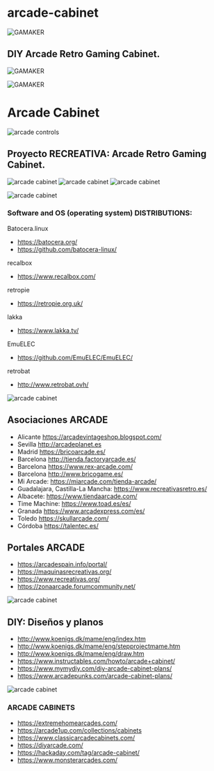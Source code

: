 # arcade-cabinet
![GAMAKER](https://raw.githubusercontent.com/txuswashere/Gamaker/master/GAMAKER.png "GAMAKER")

## DIY Arcade Retro Gaming Cabinet.
![GAMAKER](https://raw.githubusercontent.com/txuswashere/arcade-cabinet/master/0%20DIY%20Arcade%20Cabinet.jpg "GAMAKER")

![GAMAKER](https://raw.githubusercontent.com/txuswashere/arcade-cabinet/master/0%20DIY%20ArcadeCabinet.jpg "GAMAKER")

# Arcade Cabinet
![arcade controls](https://github.com/txuswashere/arcade-cabinet/raw/master/00%20DIY%20Arcade%2020%20botones.png "arcade controls")

## Proyecto RECREATIVA: Arcade Retro Gaming Cabinet.
![arcade cabinet](https://github.com/txuswashere/arcade-cabinet/blob/master/GAMAKER/GAMAKER%20arcade%20ep1.jpg "GAMAKER DIY Arcade Cabinet")
![arcade cabinet](https://github.com/txuswashere/arcade-cabinet/blob/master/GAMAKER/GAMAKER%20arcade%20ep2.jpg "GAMAKER DIY Arcade Cabinet")
![arcade cabinet](https://github.com/txuswashere/arcade-cabinet/blob/master/GAMAKER/GAMAKER%20arcade%20ep3.jpg "GAMAKER DIY Arcade Cabinet")

![arcade cabinet](https://raw.githubusercontent.com/txuswashere/arcade-cabinet/master/06%20arcade.jpg "arcade cabinet")


### Software and OS (operating system) DISTRIBUTIONS:

Batocera.linux
- https://batocera.org/
- https://github.com/batocera-linux/

recalbox
- https://www.recalbox.com/

retropie
- https://retropie.org.uk/

lakka
- https://www.lakka.tv/

EmuELEC
- https://github.com/EmuELEC/EmuELEC/

retrobat
- http://www.retrobat.ovh/


![arcade cabinet](https://raw.githubusercontent.com/txuswashere/arcade-cabinet/master/04%20arcade.jpg "arcade cabinet")

## Asociaciones ARCADE
- Alicante https://arcadevintageshop.blogspot.com/
- Sevilla http://arcadeplanet.es
- Madrid https://bricoarcade.es/
- Barcelona http://tienda.factoryarcade.es/
- Barcelona https://www.rex-arcade.com/
- Barcelona http://www.bricogame.es/
- Mi Arcade: https://miarcade.com/tienda-arcade/
- Guadalajara, Castilla-La Mancha: https://www.recreativasretro.es/
- Albacete: https://www.tiendaarcade.com/
- Time Machine: https://www.toad.es/es/
- Granada https://www.arcadexpress.com/es/
- Toledo https://skullarcade.com/
- Córdoba https://talentec.es/ 

## Portales ARCADE
- https://arcadespain.info/portal/
- https://maquinasrecreativas.org/
- https://www.recreativas.org/
- https://zonaarcade.forumcommunity.net/

![arcade cabinet](https://raw.githubusercontent.com/txuswashere/arcade-cabinet/master/05%20arcade.jpg "arcade cabinet")

## DIY: Diseños y planos
- http://www.koenigs.dk/mame/eng/index.htm
- http://www.koenigs.dk/mame/eng/stepprojectmame.htm
- http://www.koenigs.dk/mame/eng/draw.htm
- https://www.instructables.com/howto/arcade+cabinet/
- https://www.mymydiy.com/diy-arcade-cabinet-plans/
- https://www.arcadepunks.com/arcade-cabinet-plans/

![arcade cabinet](https://github.com/txuswashere/arcade-cabinet/raw/master/Ghouls%20N%20Ghosts%20vinilos%20arcade.jpg "arcade cabinet")

### ARCADE CABINETS
- https://extremehomearcades.com/
- https://arcade1up.com/collections/cabinets
- https://www.classicarcadecabinets.com/
- https://diyarcade.com/
- https://hackaday.com/tag/arcade-cabinet/
- https://www.monsterarcades.com/

